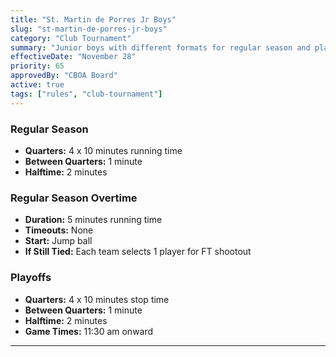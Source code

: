 ```yaml
---
title: "St. Martin de Porres Jr Boys"
slug: "st-martin-de-porres-jr-boys"
category: "Club Tournament"
summary: "Junior boys with different formats for regular season and playoffs"
effectiveDate: "November 28"
priority: 65
approvedBy: "CBOA Board"
active: true
tags: ["rules", "club-tournament"]
---
```



### Regular Season
- **Quarters:** 4 x 10 minutes running time
- **Between Quarters:** 1 minute
- **Halftime:** 2 minutes

### Regular Season Overtime
- **Duration:** 5 minutes running time
- **Timeouts:** None
- **Start:** Jump ball
- **If Still Tied:** Each team selects 1 player for FT shootout

### Playoffs
- **Quarters:** 4 x 10 minutes stop time
- **Between Quarters:** 1 minute
- **Halftime:** 2 minutes
- **Game Times:** 11:30 am onward

---